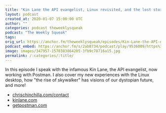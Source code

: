 ```yaml
---
title: "Kin Lane the API evangelist, Linux revisited, and the lost story of Wolfenstein "
layout: podcast
created_at: 2020-01-07 15:00:00 UTC
author: ""
categories: podcast theweeklysqueak
podcast: "The Weekly Squeak"
tags: 
orig_url: https://anchor.fm/theweeklysqueak/episodes/Kin-Lane-the-API-evangelist--Linux-revisited--and-the-lost-story-of-Wolfenstein-ea1h29
podcast_embed: https://anchor.fm/s/2ab8734/podcast/play/9536009/https%3A%2F%2Fd3ctxlq1ktw2nl.cloudfront.net%2Fstaging%2F2020-01-07%2Febded7bb0450479137c182944cda92df.m4a
image: images/347957-1578383864205-3fb9c78716a15.jpg
permalink: /:categories/:title/
---
```

In this episode I speak with the infamous Kin Lane, the API evangelist, now working with Postman. I also cover my new experiences with the Linux desktop, how "the rise of skywalker" has visions of our dystopian future, and more!

- [chrischinchilla.com/contact](https://chrischinchilla.com/contact)
- [kinlane.com](https://kinlane.com/)
- [getpostman.com](https://www.getpostman.com/)